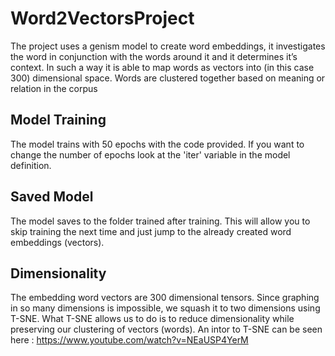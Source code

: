 # Word2VectorsProject
The project uses a genism model to create word embeddings, it investigates the word in conjunction with the words around it and it determines it’s context. In such a way it is able to map words as vectors into (in this case 300) dimensional space. Words are clustered together based on meaning or relation in the corpus
## Model Training
The model trains with 50 epochs with the code provided. If you want to change the number of epochs look at the 'iter' variable in the model definition. 
## Saved Model
The model saves to the folder trained after training. This will allow you to skip training the next time and just jump to the already created word embeddings (vectors).
## Dimensionality
The embedding word vectors are 300 dimensional tensors. Since graphing in so many dimensions is impossible, we squash it to two dimensions using T-SNE. What T-SNE allows us to do is to reduce dimensionality while preserving our clustering of vectors (words). An intor to T-SNE can be seen here : https://www.youtube.com/watch?v=NEaUSP4YerM 
